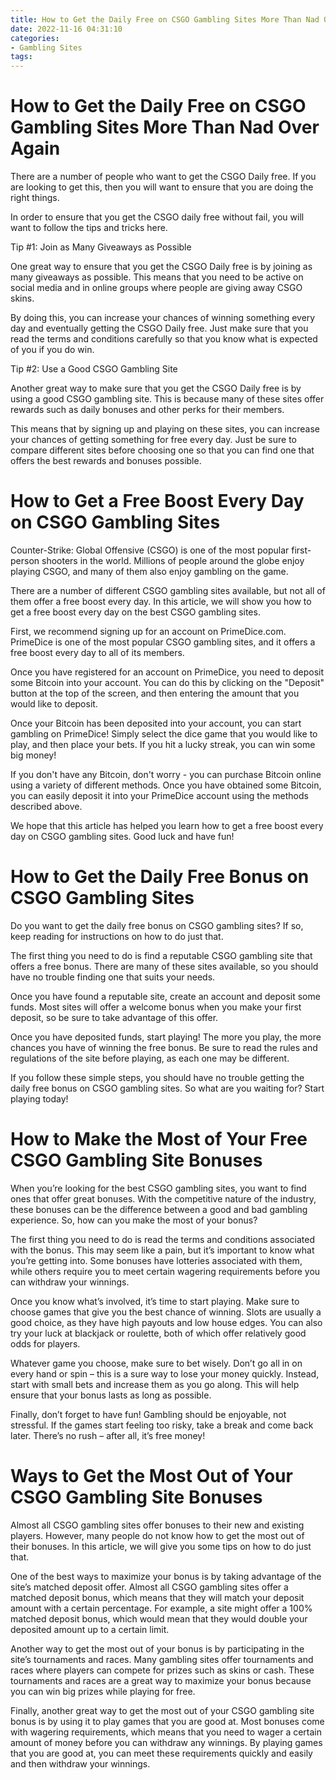 ```yaml
---
title: How to Get the Daily Free on CSGO Gambling Sites More Than Nad Over Again 
date: 2022-11-16 04:31:10
categories:
- Gambling Sites
tags:
---
```



#  How to Get the Daily Free on CSGO Gambling Sites More Than Nad Over Again 

There are a number of people who want to get the CSGO Daily free. If you are looking to get this, then you will want to ensure that you are doing the right things.

In order to ensure that you get the CSGO daily free without fail, you will want to follow the tips and tricks here.

Tip #1: Join as Many Giveaways as Possible

One great way to ensure that you get the CSGO Daily free is by joining as many giveaways as possible. This means that you need to be active on social media and in online groups where people are giving away CSGO skins.

By doing this, you can increase your chances of winning something every day and eventually getting the CSGO Daily free. Just make sure that you read the terms and conditions carefully so that you know what is expected of you if you do win.

Tip #2: Use a Good CSGO Gambling Site

Another great way to make sure that you get the CSGO Daily free is by using a good CSGO gambling site. This is because many of these sites offer rewards such as daily bonuses and other perks for their members.

This means that by signing up and playing on these sites, you can increase your chances of getting something for free every day. Just be sure to compare different sites before choosing one so that you can find one that offers the best rewards and bonuses possible.

#  How to Get a Free Boost Every Day on CSGO Gambling Sites 

Counter-Strike: Global Offensive (CSGO) is one of the most popular first-person shooters in the world. Millions of people around the globe enjoy playing CSGO, and many of them also enjoy gambling on the game.

There are a number of different CSGO gambling sites available, but not all of them offer a free boost every day. In this article, we will show you how to get a free boost every day on the best CSGO gambling sites.

First, we recommend signing up for an account on PrimeDice.com. PrimeDice is one of the most popular CSGO gambling sites, and it offers a free boost every day to all of its members.

Once you have registered for an account on PrimeDice, you need to deposit some Bitcoin into your account. You can do this by clicking on the "Deposit" button at the top of the screen, and then entering the amount that you would like to deposit.

Once your Bitcoin has been deposited into your account, you can start gambling on PrimeDice! Simply select the dice game that you would like to play, and then place your bets. If you hit a lucky streak, you can win some big money!

If you don't have any Bitcoin, don't worry - you can purchase Bitcoin online using a variety of different methods. Once you have obtained some Bitcoin, you can easily deposit it into your PrimeDice account using the methods described above.

We hope that this article has helped you learn how to get a free boost every day on CSGO gambling sites. Good luck and have fun!

#  How to Get the Daily Free Bonus on CSGO Gambling Sites 

Do you want to get the daily free bonus on CSGO gambling sites? If so, keep reading for instructions on how to do just that.

The first thing you need to do is find a reputable CSGO gambling site that offers a free bonus. There are many of these sites available, so you should have no trouble finding one that suits your needs.

Once you have found a reputable site, create an account and deposit some funds. Most sites will offer a welcome bonus when you make your first deposit, so be sure to take advantage of this offer.

Once you have deposited funds, start playing! The more you play, the more chances you have of winning the free bonus. Be sure to read the rules and regulations of the site before playing, as each one may be different.

If you follow these simple steps, you should have no trouble getting the daily free bonus on CSGO gambling sites. So what are you waiting for? Start playing today!

#  How to Make the Most of Your Free CSGO Gambling Site Bonuses 

When you’re looking for the best CSGO gambling sites, you want to find ones that offer great bonuses. With the competitive nature of the industry, these bonuses can be the difference between a good and bad gambling experience. So, how can you make the most of your bonus?

The first thing you need to do is read the terms and conditions associated with the bonus. This may seem like a pain, but it’s important to know what you’re getting into. Some bonuses have lotteries associated with them, while others require you to meet certain wagering requirements before you can withdraw your winnings.

Once you know what’s involved, it’s time to start playing. Make sure to choose games that give you the best chance of winning. Slots are usually a good choice, as they have high payouts and low house edges. You can also try your luck at blackjack or roulette, both of which offer relatively good odds for players.

Whatever game you choose, make sure to bet wisely. Don’t go all in on every hand or spin – this is a sure way to lose your money quickly. Instead, start with small bets and increase them as you go along. This will help ensure that your bonus lasts as long as possible.

Finally, don’t forget to have fun! Gambling should be enjoyable, not stressful. If the games start feeling too risky, take a break and come back later. There’s no rush – after all, it’s free money!

#  Ways to Get the Most Out of Your CSGO Gambling Site Bonuses

Almost all CSGO gambling sites offer bonuses to their new and existing players. However, many people do not know how to get the most out of their bonuses. In this article, we will give you some tips on how to do just that.

One of the best ways to maximize your bonus is by taking advantage of the site’s matched deposit offer. Almost all CSGO gambling sites offer a matched deposit bonus, which means that they will match your deposit amount with a certain percentage. For example, a site might offer a 100% matched deposit bonus, which would mean that they would double your deposited amount up to a certain limit.

Another way to get the most out of your bonus is by participating in the site’s tournaments and races. Many gambling sites offer tournaments and races where players can compete for prizes such as skins or cash. These tournaments and races are a great way to maximize your bonus because you can win big prizes while playing for free.

Finally, another great way to get the most out of your CSGO gambling site bonus is by using it to play games that you are good at. Most bonuses come with wagering requirements, which means that you need to wager a certain amount of money before you can withdraw any winnings. By playing games that you are good at, you can meet these requirements quickly and easily and then withdraw your winnings.